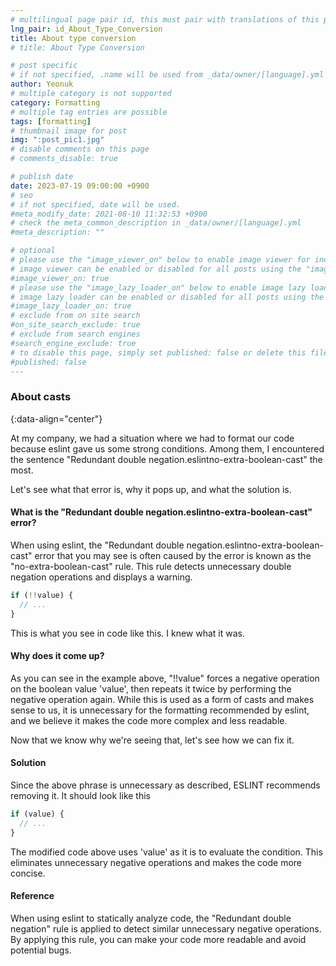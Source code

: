 ```yaml
---
# multilingual page pair id, this must pair with translations of this page. (This name must be unique)
lng_pair: id_About_Type_Conversion
title: About type conversion
# title: About Type Conversion

# post specific
# if not specified, .name will be used from _data/owner/[language].yml
author: Yeonuk
# multiple category is not supported
category: Formatting
# multiple tag entries are possible
tags: [formatting]
# thumbnail image for post
img: ":post_pic1.jpg"
# disable comments on this page
# comments_disable: true

# publish date
date: 2023-07-19 09:00:00 +0900
# seo
# if not specified, date will be used.
#meta_modify_date: 2021-08-10 11:32:53 +0900
# check the meta_common_description in _data/owner/[language].yml
#meta_description: ""

# optional
# please use the "image_viewer_on" below to enable image viewer for individual pages or posts (_posts/ or [language]/_posts folders).
# image viewer can be enabled or disabled for all posts using the "image_viewer_posts: true" setting in _data/conf/main.yml.
#image_viewer_on: true
# please use the "image_lazy_loader_on" below to enable image lazy loader for individual pages or posts (_posts/ or [language]/_posts folders).
# image lazy loader can be enabled or disabled for all posts using the "image_lazy_loader_posts: true" setting in _data/conf/main.yml.
#image_lazy_loader_on: true
# exclude from on site search
#on_site_search_exclude: true
# exclude from search engines
#search_engine_exclude: true
# to disable this page, simply set published: false or delete this file
#published: false
---
```


<!-- outline-start -->

### About casts

{:data-align="center"}

<!-- outline-end -->

At my company, we had a situation where we had to format our code because eslint gave us some strong conditions.
Among them, I encountered the sentence "Redundant double negation.eslintno-extra-boolean-cast" the most.

Let's see what that error is, why it pops up, and what the solution is.

#### What is the "Redundant double negation.eslintno-extra-boolean-cast" error?

When using eslint, the "Redundant double negation.eslintno-extra-boolean-cast" error that you may see is often caused by the error
is known as the "no-extra-boolean-cast" rule. This rule detects unnecessary double negation operations and displays a warning.

```javascript
if (!!value) {
  // ...
}
```

This is what you see in code like this.
I knew what it was.

#### Why does it come up?

As you can see in the example above, "!!value" forces a negative operation on the boolean value 'value', then repeats it twice by performing the negative operation again.
While this is used as a form of casts and makes sense to us, it is unnecessary for the formatting recommended by eslint, and we believe it makes the code more complex and less readable.

Now that we know why we're seeing that, let's see how we can fix it.

#### Solution

Since the above phrase is unnecessary as described, ESLINT recommends removing it.
It should look like this

```javascript
if (value) {
  // ...
}
```

The modified code above uses 'value' as it is to evaluate the condition. This eliminates unnecessary negative operations and makes the code more concise.

#### Reference

When using eslint to statically analyze code, the "Redundant double negation" rule is applied to detect similar unnecessary negative operations.
By applying this rule, you can make your code more readable and avoid potential bugs.
